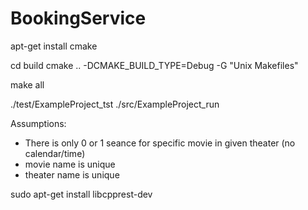 # BookingService


apt-get install cmake

cd build
cmake .. -DCMAKE_BUILD_TYPE=Debug -G "Unix Makefiles" 

make all

./test/ExampleProject_tst
./src/ExampleProject_run


Assumptions:
- There is only 0 or 1 seance for specific movie in given theater (no calendar/time)
- movie name is unique
- theater name is unique




sudo apt-get install libcpprest-dev
